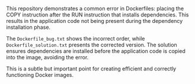 This repository demonstrates a common error in Dockerfiles: placing the COPY instruction after the RUN instruction that installs dependencies.  This results in the application code not being present during the dependency installation phase.

The `Dockerfile_bug.txt` shows the incorrect order, while `Dockerfile_solution.txt` presents the corrected version.  The solution ensures dependencies are installed before the application code is copied into the image, avoiding the error.

This is a subtle but important point for creating efficient and correctly functioning Docker images.